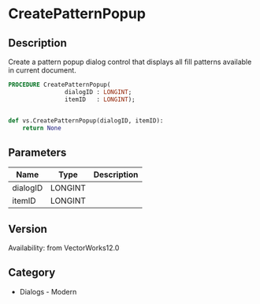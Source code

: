 # CreatePatternPopup

## Description
Create a pattern popup dialog control that displays all fill patterns available in current document.

```pascal
PROCEDURE CreatePatternPopup(
				dialogID : LONGINT;
				itemID   : LONGINT);
```

```python

def vs.CreatePatternPopup(dialogID, itemID):
    return None
```

## Parameters
|Name|Type|Description|
|---|---|---|
|dialogID|LONGINT||
|itemID|LONGINT||

## Version
Availability: from VectorWorks12.0
## Category
* Dialogs - Modern

